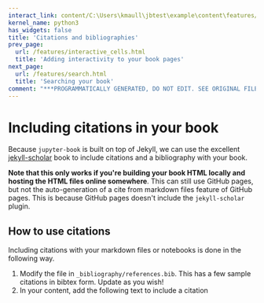 ```yaml
---
interact_link: content/C:\Users\kmaull\jbtest\example\content\features/citations.ipynb
kernel_name: python3
has_widgets: false
title: 'Citations and bibliographies'
prev_page:
  url: /features/interactive_cells.html
  title: 'Adding interactivity to your book pages'
next_page:
  url: /features/search.html
  title: 'Searching your book'
comment: "***PROGRAMMATICALLY GENERATED, DO NOT EDIT. SEE ORIGINAL FILES IN /content***"
---
```



# Including citations in your book



Because `jupyter-book` is built on top of Jekyll, we can use the excellent
[jekyll-scholar](https://github.com/inukshuk/jekyll-scholar) book to
include citations and a bibliography with your book.

**Note that this only works if you're building your book HTML locally and
hosting the HTML files online somewhere**. This can still use GitHub pages, but
not the auto-generation of a cite from markdown files feature of GitHub pages.
This is because GitHub pages doesn't include the `jekyll-scholar` plugin.

## How to use citations

Including citations with your markdown files or notebooks is done in the following
way.

1. Modify the file in `_bibliography/references.bib`. This has a few sample citations
in bibtex form. Update as you wish!
2. In your content, add the following text to include a citation

<!--   
   ```
   {% raw %}{% cite bibtex_shortname %}{% endraw %}
   ```

   For example, this text: `{% raw %}{% cite holdgraf_evidence_2014 %}{% endraw %}` generates this citation: {% cite holdgraf_evidence_2014 %}

   You can also include multiple citations in one go, like so:

   `{% raw %}{% cite holdgraf_evidence_2014 holdgraf_portable_2017 ruby %}{% endraw %}` becomes {% cite holdgraf_evidence_2014 holdgraf_portable_2017 ruby %}

3. Generate a bibliography on your page by using the following text:

   ```
   {% raw %}{% bibliography %}{% endraw %}
   ```

   This will generate a bibliography for your entire bibtex file. If you'd like to restrict teh
   bibliography to only the citations you've used on a page, use the following syntax:

   ```
   {% raw %}{% bibliography --cited %}{% endraw %}
   ```

When your book is built, the bibliography and citations will now be included. For example,
see the Bibliography generated below!

## References

{% bibliography --cited %}

-->
